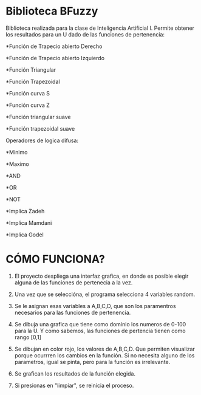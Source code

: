 # Biblioteca BFuzzy

Biblioteca realizada para la clase de Inteligencia Artificial I. 
Permite obtener los resultados para un U dado de las funciones de pertenencia:

*Función de Trapecio abierto Derecho

*Función de Trapecio abierto Izquierdo

*Función Triangular

*Función Trapezoidal

*Función curva S

*Función curva Z

*Función triangular suave

*Función trapezoidal suave
  
Operadores de logica difusa:

*Minimo

*Maximo

*AND

*OR

*NOT

*Implica Zadeh

*Implica Mamdani

*Implica Godel
  
# CÓMO FUNCIONA?
1. El proyecto despliega una interfaz grafica, en donde es posible elegir alguna de las funciones de pertenecia a la vez.

2. Una vez que se seleccióna, el programa selecciona 4 variables random.

3. Se le asignan esas variables a A,B,C,D, que son los paramentros necesarios para las funciones de pertenencia.

4. Se dibuja una grafica que tiene como dominio los numeros de 0-100 para la U. Y como sabemos, las funciones de pertencia tienen como rango [0,1]

5. Se dibujan en color rojo, los valores de A,B,C,D. Que permiten visualizar porque ocurrren los cambios en la función. Si no necesita alguno de los parametros, igual se pinta, pero para la función es irrelevante.

6. Se grafican los resultados de la función elegida.

7. Si presionas en "limpiar", se reinicia el proceso.
